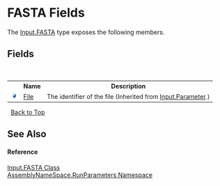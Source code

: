 # FASTA Fields
 

The <a href="11feec1a-4e8f-5ea6-ad1e-53dac4166ddb">Input.FASTA</a> type exposes the following members.


## Fields
&nbsp;<table><tr><th></th><th>Name</th><th>Description</th></tr><tr><td>![Public field](media/pubfield.gif "Public field")</td><td><a href="a245fa64-2292-fd8b-2cc3-5cb7be67b96c">File</a></td><td>
The identifier of the file
 (Inherited from <a href="91de3ff0-c85c-6992-0f2b-c9c98f4b904a">Input.Parameter</a>.)</td></tr></table>&nbsp;
<a href="#fasta-fields">Back to Top</a>

## See Also


#### Reference
<a href="11feec1a-4e8f-5ea6-ad1e-53dac4166ddb">Input.FASTA Class</a><br /><a href="4763cf1c-e4af-43c5-78fe-6f03f6e2281f">AssemblyNameSpace.RunParameters Namespace</a><br />
